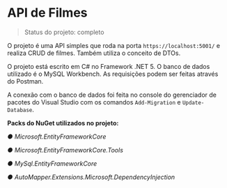 <h1>API de Filmes</h1>

> Status do projeto: completo

O projeto é uma API simples que roda na porta ```https://localhost:5001/``` e realiza CRUD de filmes. Também utiliza o conceito de DTOs. 

O projeto está escrito em C# no Framework .NET 5. O banco de dados utilizado é o MySQL Workbench. As requisições podem ser feitas através do Postman. 

A conexão com o banco de dados foi feita no console do gerenciador de pacotes do Visual Studio com os comandos ```Add-Migration``` e ```Update-Database```.

<strong>Packs do NuGet utilizados no projeto:</strong>

<em>● Microsoft.EntityFrameworkCore</em>

<em>● Microsoft.EntityFrameworkCore.Tools</em>

<em>● MySql.EntityFrameworkCore</em>

<em>● AutoMapper.Extensions.Microsoft.DependencyInjection</em>
